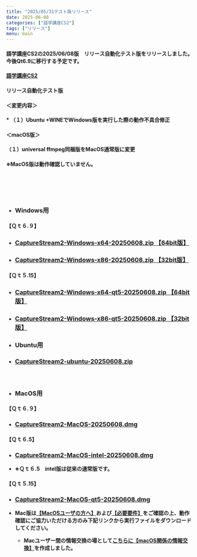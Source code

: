 ```yaml
---
title: "2025/05/31テスト版リリース"
date: 2025-06-08
categories: ["語学講座CS2"]
tags: ["リリース"]
menu: main
---
```

#### 語学講座CS2の2025/06/08版　リリース自動化テスト版をリリースしました。今後Qt6.9に移行する予定です。
####                
#### [語学講座CS2](https://csreviser.github.io/CaptureStream2/)
####  
####  リリース自動化テスト版

#### ＜変更内容＞　　　
#### * **（１）Ubuntu +WINEでWindows版を実行した際の動作不具合修正**

#### ＜macOS版＞
#### （１）universal ffmpeg同梱版をMacOS通常版に変更
#### 
#### ※MacOS版は動作確認していません。
####  　　　  

####  　
* ### Windows用
#### 【Ｑｔ６.９】
* ### **[CaptureStream2-Windows-x64-20250608.zip 【64bit版】](https://github.com/CSReviser/cs2-builder/releases/download/20250608/CaptureStream2-Windows-x64-20250608.zip)**
* ### **[CaptureStream2-Windows-x86-20250608.zip 【32bit版】](https://github.com/CSReviser/cs2-builder/releases/download/20250608/CaptureStream2-Windows-x86-20250608.zip)**
                   
#### 【Ｑｔ５.15】
* ### **[CaptureStream2-Windows-x64-qt5-20250608.zip 【64bit版】](https://github.com/CSReviser/cs2-builder/releases/download/20250608/CaptureStream2-Windows-x64-qt5-20250608.zip)**
* ### **[CaptureStream2-Windows-x86-qt5-20250608.zip 【32bit版】](https://github.com/CSReviser/cs2-builder/releases/download/20250608/CaptureStream2-Windows-x86-qt5-20250608.zipp)**
##### 
* ### Ubuntu用
* ### **[CaptureStream2-ubuntu-20250608.zip](https://github.com/CSReviser/cs2-builder/releases/download/20250608/CaptureStream2-ubuntu-20250608.zip)**
#### 　　　　　
* ### MacOS用 
#### 【Ｑｔ６.９】
* ### **[CaptureStream2-MacOS-20250608.dmg](https://github.com/CSReviser/cs2-builder/releases/download/20250608/CaptureStream2-MacOS-20250608.dmg)**
#### 【Ｑｔ６.5】
* ### **[CaptureStream2-MacOS-intel-20250608.dmg](https://github.com/CSReviser/cs2-builder/releases/download/20250608/CaptureStream2-MacOS-intel-20250608.dmg)**
* **※Ｑｔ６.5　intel版は従来の通常版です。**
#### 【Ｑｔ５.15】
* ### **[CaptureStream2-MacOS-qt5-20250608.dmg](https://github.com/CSReviser/cs2-builder/releases/download/20250608/CaptureStream2-MacOS-qt5-20250608.dmg)**


* **Mac版は[【MacOSユーザの方へ】](https://csreviser.github.io/CaptureStream2/macos)および[【必要要件】](https://csreviser.github.io/CaptureStream2/requirements)をご確認の上、動作確認にご協力いただける方のみ下記リンクから実行ファイルをダウンロードしてください。**  

  * **Macユーザー間の情報交換の場として[こちらに【macOS関係の情報交換】](https://github.com/CSReviser/CaptureStream2/discussions/24)を作成しました。**
####  　　
####  　　　  
####  　　　  
####  
